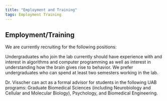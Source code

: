```yaml
---
title: "Employment and Training"
tags: Employment Training
---
```

## Employment/Training

We are currently recruiting for the following positions:  

Undergraduates who join the lab currently should have experience with and interest in algorithms and computer programming as well as interest in understanding how the brain gives rise to behavior. We prefer undergraduates who can spend at least two semesters working in the lab.  

Dr. Visscher can act as a formal advisor for students in the following UAB programs: Graduate Biomedical Sciences (including Neurobiology and Cellular and Molecular Biology), Psychology, and Biomedical Engineering.